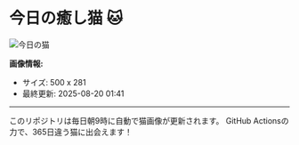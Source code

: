 # 今日の癒し猫 🐱

![今日の猫](https://cdn2.thecatapi.com/images/d5v.gif)

**画像情報:**
- サイズ: 500 x 281
- 最終更新: 2025-08-20 01:41

---

このリポジトリは毎日朝9時に自動で猫画像が更新されます。
GitHub Actionsの力で、365日違う猫に出会えます！
